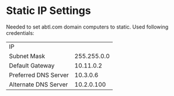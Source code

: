 # Static IP Settings

Needed to set abtl.com domain computers to static.  Used following credentials:

|                      |             |
|----------------------|-------------|
| IP                   |             |
| Subnet Mask          | 255.255.0.0 |
| Default Gateway      | 10.11.0.2   |
| Preferred DNS Server | 10.3.0.6    |
| Alternate DNS Server | 10.2.0.100  |
